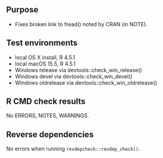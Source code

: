 ## Purpose

* Fixes broken link to fread() noted by CRAN (in NOTE).

## Test environments

* local OS X install, R 4.5.1
* local macOS 15.5, R 4.5.1
* Windows release via devtools::check_win_release()
* Windows devel via devtools::check_win_devel()
* Windows oldrelease via devtools::check_win_oldrelease()

## R CMD check results

No ERRORS, NOTES, WARNINGS.

## Reverse dependencies

No errors when running `revdepcheck::revdep_check()`.
